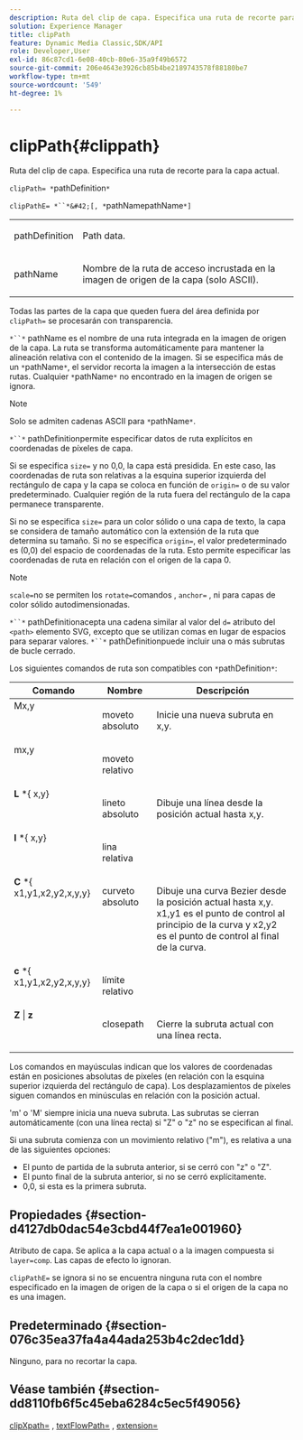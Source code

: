 ```yaml
---
description: Ruta del clip de capa. Especifica una ruta de recorte para la capa actual.
solution: Experience Manager
title: clipPath
feature: Dynamic Media Classic,SDK/API
role: Developer,User
exl-id: 86c87cd1-6e08-40cb-80e6-35a9f49b6572
source-git-commit: 206e4643e3926cb85b4be2189743578f88180be7
workflow-type: tm+mt
source-wordcount: '549'
ht-degree: 1%

---
```


# clipPath{#clippath}

Ruta del clip de capa. Especifica una ruta de recorte para la capa actual.

`clipPath= *`pathDefinition`*`

`clipPathE= *``*&#42;[, *`pathNamepathName`*]`

<table id="simpletable_275E2A5FAB804C6388BD110D2ACA3C82"> 
 <tr class="strow"> 
  <td class="stentry"> <p><span class="codeph"> <span class="varname"> pathDefinition</span> </span> </p> </td> 
  <td class="stentry"> <p>Path data. </p></td> 
 </tr> 
 <tr class="strow"> 
  <td class="stentry"> <p><span class="codeph"> <span class="varname"> pathName</span></span> </p> </td> 
  <td class="stentry"> <p>Nombre de la ruta de acceso incrustada en la imagen de origen de la capa (solo ASCII). </p></td> 
 </tr> 
</table>

Todas las partes de la capa que queden fuera del área definida por `clipPath=` se procesarán con transparencia.

`*``*` pathName es el nombre de una ruta integrada en la imagen de origen de la capa. La ruta se transforma automáticamente para mantener la alineación relativa con el contenido de la imagen. Si se especifica más de un `*`pathName`*`, el servidor recorta la imagen a la intersección de estas rutas. Cualquier `*`pathName`*` no encontrado en la imagen de origen se ignora.

>[!NOTE]
>
>Solo se admiten cadenas ASCII para `*`pathName`*`.

`*``*` pathDefinitionpermite especificar datos de ruta explícitos en coordenadas de píxeles de capa.

Si se especifica `size=` y no 0,0, la capa está presidida. En este caso, las coordenadas de ruta son relativas a la esquina superior izquierda del rectángulo de capa y la capa se coloca en función de `origin=` o de su valor predeterminado. Cualquier región de la ruta fuera del rectángulo de la capa permanece transparente.

Si no se especifica `size=` para un color sólido o una capa de texto, la capa se considera de tamaño automático con la extensión de la ruta que determina su tamaño. Si no se especifica `origin=`, el valor predeterminado es (0,0) del espacio de coordenadas de la ruta. Esto permite especificar las coordenadas de ruta en relación con el origen de la capa 0.

>[!NOTE]
>
>`scale=`no se permiten los  `rotate=`comandos ,  `anchor=` , ni para capas de color sólido autodimensionadas.

`*``*` pathDefinitionacepta una cadena similar al valor del  `d=` atributo del  `<path>` elemento SVG, excepto que se utilizan comas en lugar de espacios para separar valores. `*``*` pathDefinitionpuede incluir una o más subrutas de bucle cerrado.

Los siguientes comandos de ruta son compatibles con `*`pathDefinition`*`:

<table id="table_A74DD7A48B1C417D9D4BA46BECEAB981"> 
 <thead> 
  <tr> 
   <th class="entry"> <b> Comando</b> </th> 
   <th class="entry"> <b> Nombre</b> </th> 
   <th class="entry"> <b> Descripción</b> </th> 
  </tr> 
 </thead>
 <tbody> 
  <tr valign="top"> 
   <td> <b> </b> <span class="varname"> Mx,y</span> </td> 
   <td> <p> moveto absoluto </p> </td> 
   <td> <p> Inicie una nueva subruta en x,y. </p> </td> 
  </tr> 
  <tr valign="top"> 
   <td> <b> </b> <span class="varname"> mx,y</span> </td> 
   <td> <p> moveto relativo </p> </td> 
  </tr> 
  <tr valign="top"> 
   <td> <b> L</b> *{<span class="varname"> x,y</span>} </td> 
   <td> <p> lineto absoluto </p> </td> 
   <td> <p> Dibuje una línea desde la posición actual hasta x,y. </p> </td> 
  </tr> 
  <tr valign="top"> 
   <td> <b> l</b> *{<span class="varname"> x,y</span>} </td> 
   <td> <p> lina relativa </p> </td> 
  </tr> 
  <tr valign="top"> 
   <td> <b> C</b> *{<span class="varname"> x1,y1,x2,y2,x,y,y</span>} </td> 
   <td> <p> curveto absoluto </p> </td> 
   <td> <p> Dibuje una curva Bezier desde la posición actual hasta x,y. x1,y1 es el punto de control al principio de la curva y x2,y2 es el punto de control al final de la curva. </p> </td> 
  </tr> 
  <tr valign="top"> 
   <td> <b> c</b> *{<span class="varname"> x1,y1,x2,y2,x,y,y</span>} </td> 
   <td> <p> límite relativo </p> </td> 
  </tr> 
  <tr valign="top"> 
   <td> <b> Z</b> |  <b>z</b> </td> 
   <td> <p> closepath </p> </td> 
   <td> <p> Cierre la subruta actual con una línea recta. </p> </td> 
  </tr> 
 </tbody> 
</table>

Los comandos en mayúsculas indican que los valores de coordenadas están en posiciones absolutas de píxeles (en relación con la esquina superior izquierda del rectángulo de capa). Los desplazamientos de píxeles siguen comandos en minúsculas en relación con la posición actual.

&#39;m&#39; o &#39;M&#39; siempre inicia una nueva subruta. Las subrutas se cierran automáticamente (con una línea recta) si &quot;Z&quot; o &quot;z&quot; no se especifican al final.

Si una subruta comienza con un movimiento relativo (&quot;m&quot;), es relativa a una de las siguientes opciones:

* El punto de partida de la subruta anterior, si se cerró con &quot;z&quot; o &quot;Z&quot;.
* El punto final de la subruta anterior, si no se cerró explícitamente.
* 0,0, si esta es la primera subruta.

## Propiedades {#section-d4127db0dac54e3cbd44f7ea1e001960}

Atributo de capa. Se aplica a la capa actual o a la imagen compuesta si `layer=comp`. Las capas de efecto lo ignoran.

`clipPathE=` se ignora si no se encuentra ninguna ruta con el nombre especificado en la imagen de origen de la capa o si el origen de la capa no es una imagen.

## Predeterminado {#section-076c35ea37fa4a44ada253b4c2dec1dd}

Ninguno, para no recortar la capa.

## Véase también {#section-dd8110fb6f5c45eba6284c5ec5f49056}

[clipXpath=](../../../../../is-api/http-ref/image-serving-api-ref/c-http-protocol-reference/c-command-reference/r-clipxpath.md#reference-17e5e4da3e044943af8f963f58a45f53) ,  [textFlowPath=](../../../../../is-api/http-ref/image-serving-api-ref/c-http-protocol-reference/c-command-reference/r-textflowpath.md#reference-0b8d9493d71342f0b6a64a6d221584ef) ,  [extension=](../../../../../is-api/http-ref/image-serving-api-ref/c-http-protocol-reference/c-command-reference/r-extend.md#reference-7e9156beb285459d830e2d56782a74ac)
